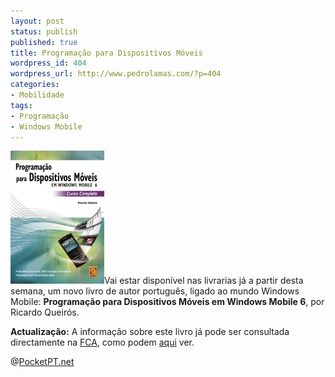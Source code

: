 ```yaml
---
layout: post
status: publish
published: true
title: Programação para Dispositivos Móveis
wordpress_id: 404
wordpress_url: http://www.pedrolamas.com/?p=404
categories:
- Mobilidade
tags:
- Programação
- Windows Mobile
---
```

[![Programação para Dispositivos Móveis, por Ricardo Queirós](/wp-content/uploads/2008/11/programacao-para-dispositivos-moveis.jpg "Programação para Dispositivos Móveis, por Ricardo Queirós")](http://www.pocketpt.net/forum/index.php?showtopic=25523)Vai estar disponível nas livrarias já a partir desta semana, um novo livro de autor português, ligado ao mundo Windows Mobile: **Programação para Dispositivos Móveis em Windows Mobile 6**, por Ricardo Queirós.

**Actualização:** A informação sobre este livro já pode ser consultada directamente na [FCA](http://www.fca.pt/), como podem [aqui](http://www.fca.pt/cgi-bin/fca_main.cgi/?op=2&isbn=978-972-722-557-6) ver.

@[PocketPT.net](http://www.pocketpt.net/forum/index.php?showtopic=25523)
